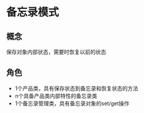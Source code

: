 # 备忘录模式
## 概念
保存对象内部状态，需要时恢复以前的状态

## 角色
- 1个产品类，具有保存状态到备忘录和恢复状态的方法
- n个具备产品类内部特性的备忘录类
- 1个备忘录管理类，具有备忘录对象的set/get操作
